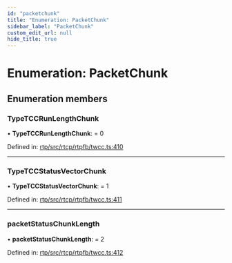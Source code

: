 ```yaml
---
id: "packetchunk"
title: "Enumeration: PacketChunk"
sidebar_label: "PacketChunk"
custom_edit_url: null
hide_title: true
---
```


# Enumeration: PacketChunk

## Enumeration members

### TypeTCCRunLengthChunk

• **TypeTCCRunLengthChunk**: = 0

Defined in: [rtp/src/rtcp/rtpfb/twcc.ts:410](https://github.com/shinyoshiaki/werift-webrtc/blob/92b5725/packages/rtp/src/rtcp/rtpfb/twcc.ts#L410)

___

### TypeTCCStatusVectorChunk

• **TypeTCCStatusVectorChunk**: = 1

Defined in: [rtp/src/rtcp/rtpfb/twcc.ts:411](https://github.com/shinyoshiaki/werift-webrtc/blob/92b5725/packages/rtp/src/rtcp/rtpfb/twcc.ts#L411)

___

### packetStatusChunkLength

• **packetStatusChunkLength**: = 2

Defined in: [rtp/src/rtcp/rtpfb/twcc.ts:412](https://github.com/shinyoshiaki/werift-webrtc/blob/92b5725/packages/rtp/src/rtcp/rtpfb/twcc.ts#L412)
